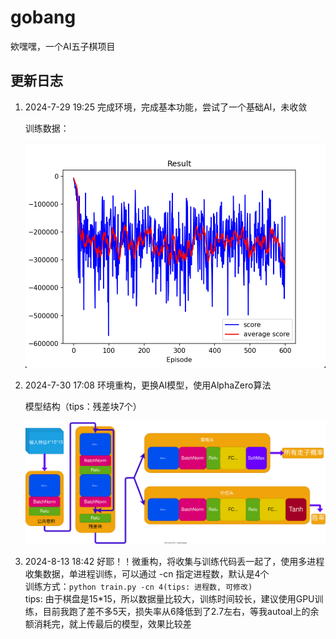# gobang
欸嘿嘿，一个AI五子棋项目

## 更新日志

1. 2024-7-29 19:25
   完成环境，完成基本功能，尝试了一个基础AI，未收敛

   训练数据：

   ![img](./info/0.png)

2. 2024-7-30 17:08
   环境重构，更换AI模型，使用AlphaZero算法

   模型结构（tips：残差块7个）

   ![model](./info/net.drawio.svg)

3. 2024-8-13 18:42
   好耶！！微重构，将收集与训练代码丢一起了，使用多进程收集数据，单进程训练，可以通过 -cn 指定进程数，默认是4个
   <br>
   训练方式：`python train.py -cn 4(tips: 进程数, 可修改)`
   <br>
   tips: 由于棋盘是15*15，所以数据量比较大，训练时间较长，建议使用GPU训练，目前我跑了差不多5天，损失率从6降低到了2.7左右，等我autoal上的余额消耗完，就上传最后的模型，效果比较差
